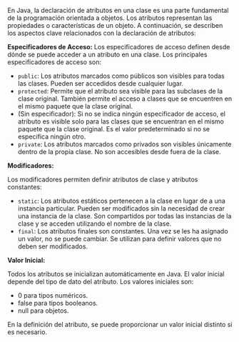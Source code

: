 En Java, la declaración de atributos en una clase es una parte fundamental de la programación orientada a objetos. Los atributos representan las propiedades o características de un objeto. A continuación, se describen los aspectos clave relacionados con la declaración de atributos:

**Especificadores de Acceso:**
Los especificadores de acceso definen desde dónde se puede acceder a un atributo en una clase. Los principales especificadores de acceso son:

- `public`: Los atributos marcados como públicos son visibles para todas las clases. Pueden ser accedidos desde cualquier lugar.
- `protected`: Permite que el atributo sea visible para las subclases de la clase original. También permite el acceso a clases que se encuentren en el mismo paquete que la clase original.
- (Sin especificador): Si no se indica ningún especificador de acceso, el atributo es visible solo para las clases que se encuentran en el mismo paquete que la clase original. Es el valor predeterminado si no se especifica ningún otro.
- `private`: Los atributos marcados como privados son visibles únicamente dentro de la propia clase. No son accesibles desde fuera de la clase.

**Modificadores:**

Los modificadores permiten definir atributos de clase y atributos constantes:

- `static`: Los atributos estáticos pertenecen a la clase en lugar de a una instancia particular. Pueden ser modificados sin la necesidad de crear una instancia de la clase. Son compartidos por todas las instancias de la clase y se acceden utilizando el nombre de la clase.
- `final`: Los atributos finales son constantes. Una vez se les ha asignado un valor, no se puede cambiar. Se utilizan para definir valores que no deben ser modificados.

**Valor Inicial:**

Todos los atributos se inicializan automáticamente en Java. El valor inicial depende del tipo de dato del atributo. Los valores iniciales son:

- 0 para tipos numéricos.
- false para tipos booleanos.
- null para objetos.

En la definición del atributo, se puede proporcionar un valor inicial distinto si es necesario.